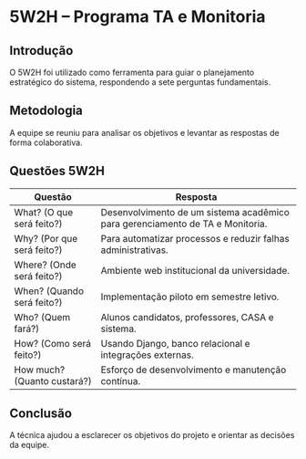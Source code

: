 # 5W2H – Programa TA e Monitoria

## Introdução
O 5W2H foi utilizado como ferramenta para guiar o planejamento estratégico do sistema, respondendo a sete perguntas fundamentais.

## Metodologia
A equipe se reuniu para analisar os objetivos e levantar as respostas de forma colaborativa.

## Questões 5W2H

| Questão | Resposta |
|---------|----------|
| What? (O que será feito?) | Desenvolvimento de um sistema acadêmico para gerenciamento de TA e Monitoria. |
| Why? (Por que será feito?) | Para automatizar processos e reduzir falhas administrativas. |
| Where? (Onde será feito?) | Ambiente web institucional da universidade. |
| When? (Quando será feito?) | Implementação piloto em semestre letivo. |
| Who? (Quem fará?) | Alunos candidatos, professores, CASA e sistema. |
| How? (Como será feito?) | Usando Django, banco relacional e integrações externas. |
| How much? (Quanto custará?) | Esforço de desenvolvimento e manutenção contínua. |

## Conclusão
A técnica ajudou a esclarecer os objetivos do projeto e orientar as decisões da equipe.

